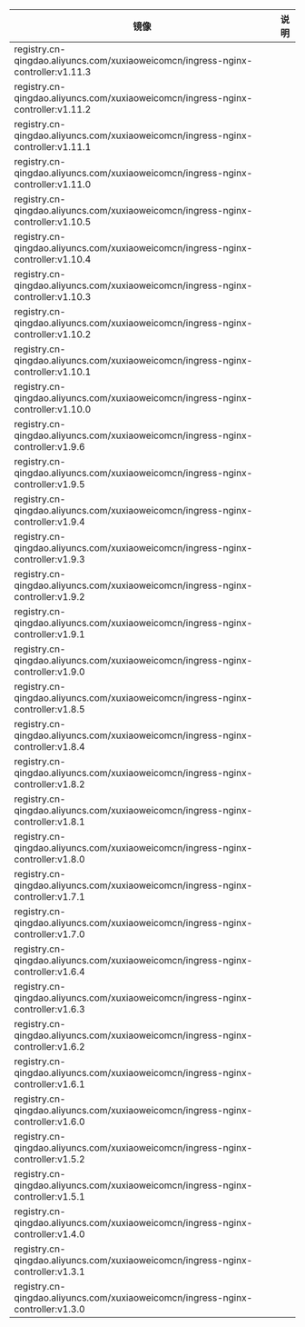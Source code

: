 
| 镜像                                                                               | 说明 |
|----------------------------------------------------------------------------------|----|
| registry.cn-qingdao.aliyuncs.com/xuxiaoweicomcn/ingress-nginx-controller:v1.11.3 |    |
| registry.cn-qingdao.aliyuncs.com/xuxiaoweicomcn/ingress-nginx-controller:v1.11.2 |    |
| registry.cn-qingdao.aliyuncs.com/xuxiaoweicomcn/ingress-nginx-controller:v1.11.1 |    |
| registry.cn-qingdao.aliyuncs.com/xuxiaoweicomcn/ingress-nginx-controller:v1.11.0 |    |
| registry.cn-qingdao.aliyuncs.com/xuxiaoweicomcn/ingress-nginx-controller:v1.10.5 |    |
| registry.cn-qingdao.aliyuncs.com/xuxiaoweicomcn/ingress-nginx-controller:v1.10.4 |    |
| registry.cn-qingdao.aliyuncs.com/xuxiaoweicomcn/ingress-nginx-controller:v1.10.3 |    |
| registry.cn-qingdao.aliyuncs.com/xuxiaoweicomcn/ingress-nginx-controller:v1.10.2 |    |
| registry.cn-qingdao.aliyuncs.com/xuxiaoweicomcn/ingress-nginx-controller:v1.10.1 |    |
| registry.cn-qingdao.aliyuncs.com/xuxiaoweicomcn/ingress-nginx-controller:v1.10.0 |    |
| registry.cn-qingdao.aliyuncs.com/xuxiaoweicomcn/ingress-nginx-controller:v1.9.6  |    |
| registry.cn-qingdao.aliyuncs.com/xuxiaoweicomcn/ingress-nginx-controller:v1.9.5  |    |
| registry.cn-qingdao.aliyuncs.com/xuxiaoweicomcn/ingress-nginx-controller:v1.9.4  |    |
| registry.cn-qingdao.aliyuncs.com/xuxiaoweicomcn/ingress-nginx-controller:v1.9.3  |    |
| registry.cn-qingdao.aliyuncs.com/xuxiaoweicomcn/ingress-nginx-controller:v1.9.2  |    |
| registry.cn-qingdao.aliyuncs.com/xuxiaoweicomcn/ingress-nginx-controller:v1.9.1  |    |
| registry.cn-qingdao.aliyuncs.com/xuxiaoweicomcn/ingress-nginx-controller:v1.9.0  |    |
| registry.cn-qingdao.aliyuncs.com/xuxiaoweicomcn/ingress-nginx-controller:v1.8.5  |    |
| registry.cn-qingdao.aliyuncs.com/xuxiaoweicomcn/ingress-nginx-controller:v1.8.4  |    |
| registry.cn-qingdao.aliyuncs.com/xuxiaoweicomcn/ingress-nginx-controller:v1.8.2  |    |
| registry.cn-qingdao.aliyuncs.com/xuxiaoweicomcn/ingress-nginx-controller:v1.8.1  |    |
| registry.cn-qingdao.aliyuncs.com/xuxiaoweicomcn/ingress-nginx-controller:v1.8.0  |    |
| registry.cn-qingdao.aliyuncs.com/xuxiaoweicomcn/ingress-nginx-controller:v1.7.1  |    |
| registry.cn-qingdao.aliyuncs.com/xuxiaoweicomcn/ingress-nginx-controller:v1.7.0  |    |
| registry.cn-qingdao.aliyuncs.com/xuxiaoweicomcn/ingress-nginx-controller:v1.6.4  |    |
| registry.cn-qingdao.aliyuncs.com/xuxiaoweicomcn/ingress-nginx-controller:v1.6.3  |    |
| registry.cn-qingdao.aliyuncs.com/xuxiaoweicomcn/ingress-nginx-controller:v1.6.2  |    |
| registry.cn-qingdao.aliyuncs.com/xuxiaoweicomcn/ingress-nginx-controller:v1.6.1  |    |
| registry.cn-qingdao.aliyuncs.com/xuxiaoweicomcn/ingress-nginx-controller:v1.6.0  |    |
| registry.cn-qingdao.aliyuncs.com/xuxiaoweicomcn/ingress-nginx-controller:v1.5.2  |    |
| registry.cn-qingdao.aliyuncs.com/xuxiaoweicomcn/ingress-nginx-controller:v1.5.1  |    |
| registry.cn-qingdao.aliyuncs.com/xuxiaoweicomcn/ingress-nginx-controller:v1.4.0  |    |
| registry.cn-qingdao.aliyuncs.com/xuxiaoweicomcn/ingress-nginx-controller:v1.3.1  |    |
| registry.cn-qingdao.aliyuncs.com/xuxiaoweicomcn/ingress-nginx-controller:v1.3.0  |    |